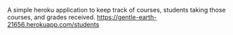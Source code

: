 A simple heroku application to keep track of courses, students taking those courses, and grades received. 
https://gentle-earth-21656.herokuapp.com/students
